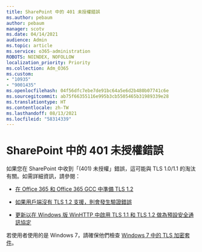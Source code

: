 ```yaml
---
title: SharePoint 中的 401 未授權錯誤
ms.author: pebaum
author: pebaum
manager: scotv
ms.date: 04/14/2021
audience: Admin
ms.topic: article
ms.service: o365-administration
ROBOTS: NOINDEX, NOFOLLOW
localization_priority: Priority
ms.collection: Adm_O365
ms.custom:
- "10935"
- "9001435"
ms.openlocfilehash: 04f56dfc7ebe7de91bc64a5e6d2b480b07741c6e
ms.sourcegitcommit: ab75f66355116e995b3cb5505465b31989339e28
ms.translationtype: HT
ms.contentlocale: zh-TW
ms.lasthandoff: 08/13/2021
ms.locfileid: "58314339"
---
```

# <a name="401-unauthorized-error-in-sharepoint"></a>SharePoint 中的 401 未授權錯誤

如果您在 SharePoint 中收到「(401) 未授權」錯誤，這可能與 TLS 1.0/1.1 的淘汰有關。如需詳細資訊，請參閱：

- [在 Office 365 和 Office 365 GCC 中準備 TLS 1.2](https://docs.microsoft.com/microsoft-365/compliance/prepare-tls-1.2-in-office-365)

- [如果用戶端沒有 TLS 1.2 支援，則會發生驗證錯誤](https://docs.microsoft.com/sharepoint/troubleshoot/administration/authentication-errors-tls12-support)

- [更新以在 Windows 版 WinHTTP 中啟用 TLS 1.1 和 TLS 1.2 做為預設安全通訊協定](https://support.microsoft.com/topic/update-to-enable-tls-1-1-and-tls-1-2-as-default-secure-protocols-in-winhttp-in-windows-c4bd73d2-31d7-761e-0178-11268bb10392)

若使用者使用的是 Windows 7，請確保他們檢查 [Windows 7 中的 TLS 加密套件](https://docs.microsoft.com/windows/win32/secauthn/tls-cipher-suites-in-windows-7)。